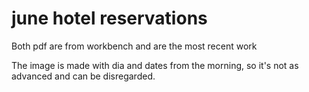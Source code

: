 # june hotel reservations

Both pdf are from workbench and are the most recent work

The image is made with dia and dates from the morning, so it's not as advanced and can be disregarded.
